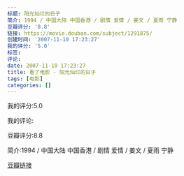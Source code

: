 ```yaml
---
标题: 阳光灿烂的日子
简介: 1994 / 中国大陆 中国香港 / 剧情 爱情 / 姜文 / 夏雨 宁静
豆瓣评分: '8.8'
链接: https://movie.douban.com/subject/1291875/
创建时间: '2007-11-10 17:23:27'
我的评分: '5.0'
标签:
评论:
date: 2007-11-10 17:23:27
title: 看了电影 - 阳光灿烂的日子
tags: [电影]
categories: []
---
```


我的评分:5.0

我的评论:

豆瓣评分:8.8

简介:1994 / 中国大陆 中国香港 / 剧情 爱情 / 姜文 / 夏雨 宁静

[豆瓣链接](https://movie.douban.com/subject/1291875/)

